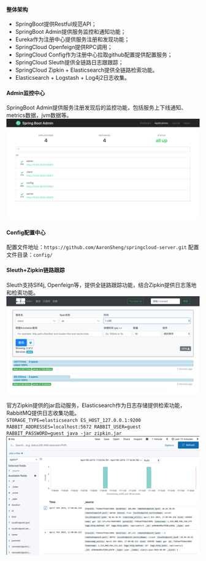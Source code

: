 #### 整体架构
- SpringBoot提供Restful规范API；
- SpringBoot Admin提供服务监控和通知功能；
- Eureka作为注册中心提供服务注册和发现功能；
- SpringCloud Openfeign提供RPC调用；
- SpringCloud Config作为注册中心拉取github配置提供配置服务；
- SpringCloud Sleuth提供全链路日志跟跟踪；
- SpringCloud Zipkin + Elasticsearch提供全链路检索功能。
- Elasticsearch + Logstash + Log4j2日志收集。

#### Admin监控中心
SpringBoot Admin提供服务注册发现后的监控功能，包括服务上下线通知、metrics数据，jvm数据等。
![](https://github.com/AaronSheng/springcloud-server/blob/master/pictures/admin.png)

#### Config配置中心
配置文件地址：`https://github.com/AaronSheng/springcloud-server.git`
配置文件目录：`config/`

#### Sleuth+Zipkin链路跟踪
Sleuth支持Slf4j, Openfeign等，提供全链路跟踪功能，结合Zipkin提供日志落地和检索功能。
![](https://github.com/AaronSheng/springcloud-server/blob/master/pictures/zipkin.png)

官方Zipkin提供的jar启动服务，Elasticsearch作为日志存储提供检索功能，RabbitMQ提供日志收集功能。  
`STORAGE_TYPE=elasticsearch ES_HOST_127.0.0.1:9200 RABBIT_ADDRESSES=localhost:5672 RABBIT_USER=guest RABBIT_PASSWORD=guest java -jar zipkin.jar`
![](https://github.com/AaronSheng/springcloud-server/blob/master/pictures/elasticsearch.png)
